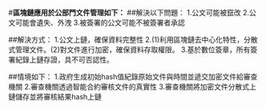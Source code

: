 #**區塊鏈應用於公部門文件管理如下：**
##解決以下問題：
1.公文可能被竄改
2.公文可能會遺失、外洩
3.被簽署的公文可能不被簽署者承認

##解決方式：
1.公文上鏈，確保資料完整性
2.(1)利用區塊鏈去中心化特性，分散式管理文件。(2)對文件進行加密，確保資料存取權限。
3.基於數位簽章，所有簽署紀錄上鏈存證，具不可否認性。

##情境如下：
1.政府生成初始hash值紀錄原始文件與時間並遞交加密文件給審查機關
2.審查機關透過智能合約審核文件的真實性
3.審查機關將加密文件分散式上鏈儲存並將審核結果hash上鏈
